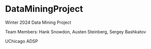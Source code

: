 # DataMiningProject
Winter 2024 Data Mining Project

Team Members: Hank Snowdon, Austen Steinberg, Sergey Bashkatov

UChicago ADSP

